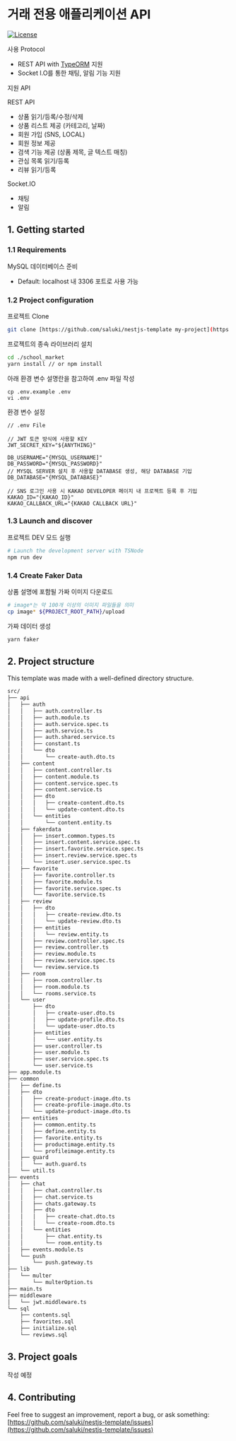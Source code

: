 
# 거래 전용 애플리케이션 API

[![License](https://img.shields.io/github/license/saluki/nestjs-template.svg)](https://github.com/saluki/nestjs-template/blob/master/LICENSE)

사용 Protocol

- REST API with [TypeORM](http://typeorm.io) 지원
- Socket I.O를 통한 채팅, 알림 기능 지원

지원 API

REST API

- 상품 읽기/등록/수정/삭제
- 상품 리스트 제공 (카테고리, 날짜)
- 회원 가입 (SNS, LOCAL)
- 회원 정보 제공
- 검색 기능 제공 (상품 제목, 글 텍스트 매칭)
- 관심 목록 읽기/등록
- 리뷰 읽기/등록

Socket.IO

- 채팅
- 알림

## 1. Getting started

### 1.1 Requirements

MySQL 데이터베이스 준비
- Default: localhost 내 3306 포트로 사용 가능

### 1.2 Project configuration

프로젝트 Clone

``` sh
git clone [https://github.com/saluki/nestjs-template my-project](https://github.com/baaami/school_market.git)
```

프로젝트의 종속 라이브러리 설치

```sh
cd ./school_market
yarn install // or npm install
```

아래 환경 변수 설명란을 참고하여 .env 파일 작성

```
cp .env.example .env
vi .env
```

환경 변수 설정

    // .env File
    
    // JWT 토큰 방식에 사용할 KEY
    JWT_SECRET_KEY="${ANYTHING}"

    DB_USERNAME="{MYSQL_USERNAME]"
    DB_PASSWORD="{MYSQL_PASSWORD}"
    // MYSQL SERVER 설치 후 사용할 DATABASE 생성, 해당 DATABASE 기입
    DB_DATABASE="{MYSQL_DATABASE}"

    // SNS 로그인 사용 시 KAKAO DEVELOPER 페이지 내 프로젝트 등록 후 기입
    KAKAO_ID="{KAKAO_ID}"
    KAKAO_CALLBACK_URL="{KAKAO CALLBACK URL}"

### 1.3 Launch and discover

프로젝트 DEV 모드 실행

```sh
# Launch the development server with TSNode
npm run dev
```

### 1.4 Create Faker Data

상품 설명에 포함될 가짜 이미지 다운로드

```sh
# image*는 약 100개 이상의 이미지 파일들을 의미
cp image* ${PROJECT_ROOT_PATH}/upload
```

가짜 데이터 생성
```sh
yarn faker
```

## 2. Project structure

This template was made with a well-defined directory structure.

```sh
src/
├── api
│   ├── auth
│   │   ├── auth.controller.ts
│   │   ├── auth.module.ts
│   │   ├── auth.service.spec.ts
│   │   ├── auth.service.ts
│   │   ├── auth.shared.service.ts
│   │   ├── constant.ts
│   │   └── dto
│   │       └── create-auth.dto.ts
│   ├── content
│   │   ├── content.controller.ts
│   │   ├── content.module.ts
│   │   ├── content.service.spec.ts
│   │   ├── content.service.ts
│   │   ├── dto
│   │   │   ├── create-content.dto.ts
│   │   │   └── update-content.dto.ts
│   │   └── entities
│   │       └── content.entity.ts
│   ├── fakerdata
│   │   ├── insert.common.types.ts
│   │   ├── insert.content.service.spec.ts
│   │   ├── insert.favorite.service.spec.ts
│   │   ├── insert.review.service.spec.ts
│   │   └── insert.user.service.spec.ts
│   ├── favorite
│   │   ├── favorite.controller.ts
│   │   ├── favorite.module.ts
│   │   ├── favorite.service.spec.ts
│   │   └── favorite.service.ts
│   ├── review
│   │   ├── dto
│   │   │   ├── create-review.dto.ts
│   │   │   └── update-review.dto.ts
│   │   ├── entities
│   │   │   └── review.entity.ts
│   │   ├── review.controller.spec.ts
│   │   ├── review.controller.ts
│   │   ├── review.module.ts
│   │   ├── review.service.spec.ts
│   │   └── review.service.ts
│   ├── room
│   │   ├── room.controller.ts
│   │   ├── room.module.ts
│   │   └── rooms.service.ts
│   └── user
│       ├── dto
│       │   ├── create-user.dto.ts
│       │   ├── update-profile.dto.ts
│       │   └── update-user.dto.ts
│       ├── entities
│       │   └── user.entity.ts
│       ├── user.controller.ts
│       ├── user.module.ts
│       ├── user.service.spec.ts
│       └── user.service.ts
├── app.module.ts
├── common
│   ├── define.ts
│   ├── dto
│   │   ├── create-product-image.dto.ts
│   │   ├── create-profile-image.dto.ts
│   │   └── update-product-image.dto.ts
│   ├── entities
│   │   ├── common.entity.ts
│   │   ├── define.entity.ts
│   │   ├── favorite.entity.ts
│   │   ├── productimage.entity.ts
│   │   └── profileimage.entity.ts
│   ├── guard
│   │   └── auth.guard.ts
│   └── util.ts
├── events
│   ├── chat
│   │   ├── chat.controller.ts
│   │   ├── chat.service.ts
│   │   ├── chats.gateway.ts
│   │   ├── dto
│   │   │   ├── create-chat.dto.ts
│   │   │   └── create-room.dto.ts
│   │   └── entities
│   │       ├── chat.entity.ts
│   │       └── room.entity.ts
│   ├── events.module.ts
│   └── push
│       └── push.gateway.ts
├── lib
│   └── multer
│       └── multerOption.ts
├── main.ts
├── middleware
│   └── jwt.middleware.ts
└── sql
    ├── contents.sql
    ├── favorites.sql
    ├── initialize.sql
    └── reviews.sql
```
## 3. Project goals

작성 예정

## 4. Contributing

Feel free to suggest an improvement, report a bug, or ask something: [https://github.com/saluki/nestjs-template/issues](https://github.com/saluki/nestjs-template/issues)
